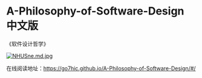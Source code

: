 # A-Philosophy-of-Software-Design 中文版
《软件设计哲学》


[![NHUSne.md.jpg](https://s1.ax1x.com/2020/07/02/NHUSne.md.jpg)](https://imgchr.com/i/NHUSne)



在线阅读地址：https://go7hic.github.io/A-Philosophy-of-Software-Design/#/
